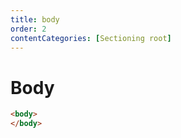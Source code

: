 ```yaml
---
title: body
order: 2
contentCategories: [Sectioning root]
---
```

# Body

```html
<body>
</body>
```
